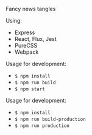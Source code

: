 Fancy news tangles

Using:
 * Express
 * React, Flux, Jest
 * PureCSS
 * Webpack

Usage for development:
 * `$ npm install`
 * `$ npm run build`
 * `$ npm start`

Usage for development:
 * `$ npm install`
 * `$ npm run build-production`
 * `$ npm run production`

